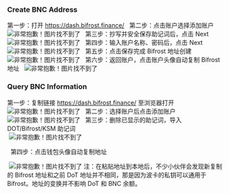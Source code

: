 ### Create BNC Address
第一步：打开 https://dash.bifrost.finance/
 
第二步：点击账户选择添加账户
 
![非常抱歉！图片找不到了](https://whitepaper.bifrost.finance/zh/Picture4.png)
 
第三步：抄写并安全保存助记词后，点击 Next
 
![非常抱歉！图片找不到了](https://whitepaper.bifrost.finance/zh/Picture5.png)
 
第四步：输入账户名称、密码后，点击 Next
 
![非常抱歉！图片找不到了](https://whitepaper.bifrost.finance/zh/Picture6.png)
 
第五步：点击保存完成 Bifrost 地址创建
 
![非常抱歉！图片找不到了](https://whitepaper.bifrost.finance/zh/Picture9.png)
 
第六步：返回账户，点击账户头像自动复制 Bifrost 地址
 
![非常抱歉！图片找不到了](https://whitepaper.bifrost.finance/zh/Picture17.png)


### Query BNC Information
第一步：复制链接 https://dash.bifrost.finance/ 至浏览器打开  
![非常抱歉！图片找不到了](https://whitepaper.bifrost.finance/zh/Picture1.png)
 
第二步：选择账户后点击添加账户
 
![非常抱歉！图片找不到了](https://whitepaper.bifrost.finance/zh/Picture2.png)
 
第三步：删除已显示的助记词，导入 DOT/Bifrost/KSM 助记词  
 ![非常抱歉！图片找不到了](https://ss1.bdstatic.com/70cFvXSh_Q1YnxGkpoWK1HF6hhy/it/u=2792427804,2627920739&fm=26&gp=0.jpg)

 
第四步：点击钱包头像自动复制地址

 ![非常抱歉！图片找不到了](https://ss0.bdstatic.com/70cFvHSh_Q1YnxGkpoWK1HF6hhy/it/u=4021148431,2514567399&fm=26&gp=0.jpg)
注：在粘贴地址到本地后，不少小伙伴会发现新复制的 Bifrost 地址和之前 DoT 地址并不相同，那是因为波卡的私钥可以通用于 Bifrost。地址的变换并不影响 DoT 和 BNC 余额。

